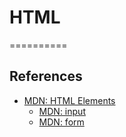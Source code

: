 # HTML
==========




## References
- [MDN: HTML Elements](https://developer.mozilla.org/en-US/docs/HTML/Element)
  - [MDN: input](https://developer.mozilla.org/en-US/docs/HTML/Element/input)
  - [MDN: form](https://developer.mozilla.org/en-US/docs/HTML/Element/form)